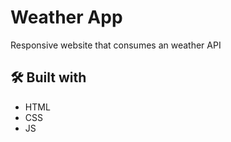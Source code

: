# Weather App

Responsive website that consumes an weather API

## 🛠️ Built with

* HTML
* CSS
* JS
